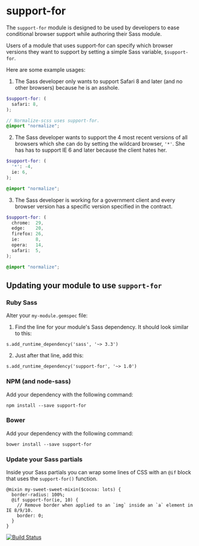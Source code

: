 # support-for

The `support-for` module is designed to be used by developers to ease conditional browser support while authoring their Sass module.

Users of a module that uses support-for can specify which browser versions they want to support by setting a simple Sass variable, `$support-for`.

Here are some example usages:

1. The Sass developer only wants to support Safari 8 and later (and no other browsers) because he is an asshole.

```scss
$support-for: (
  safari: 8,
);

// Normalize-scss uses support-for.
@import "normalize";
```

2. The Sass developer wants to support the 4 most recent versions of all browsers which she can do by setting the wildcard browser, `'*'`. She has has to support IE 6 and later because the client hates her.

```scss
$support-for: (
  '*': -4,
  ie: 6,
);

@import "normalize";
```

3. The Sass developer is working for a government client and every browser version has a specific version specified in the contract.

```scss
$support-for: (
  chrome:  29,
  edge:    20,
  firefox: 26,
  ie:      8,
  opera:   14,
  safari:  5,
);

@import "normalize";
```

## Updating your module to use `support-for`

### Ruby Sass

Alter your `my-module.gemspec` file:

1. Find the line for your module's Sass dependency. It should look similar to this:
  ```
  s.add_runtime_dependency('sass', '~> 3.3')
  ```
2. Just after that line, add this:
  ```
  s.add_runtime_dependency('support-for', '~> 1.0')
  ```

### NPM (and node-sass)

Add your dependency with the following command:
```
npm install --save support-for
```

### Bower

Add your dependency with the following command:
```
bower install --save support-for
```

### Update your Sass partials

Inside your Sass partials you can wrap some lines of CSS with an `@if` block that uses the `support-for()` function.

```
@mixin my-sweet-sweet-mixin($cocoa: lots) {
  border-radius: 100%;
  @if support-for(ie, 10) {
    // Remove border when applied to an `img` inside an `a` element in IE 8/9/10.
    border: 0;
  }
}
```

[![Build Status](https://travis-ci.org/JohnAlbin/support-for.png?branch=master)](https://travis-ci.org/JohnAlbin/support-for)
